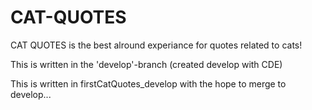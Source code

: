 CAT-QUOTES
==========

CAT QUOTES is the best alround experiance for quotes related to cats!

This is written in the 'develop'-branch (created develop with CDE)

This is written in firstCatQuotes_develop with the hope to merge to develop...